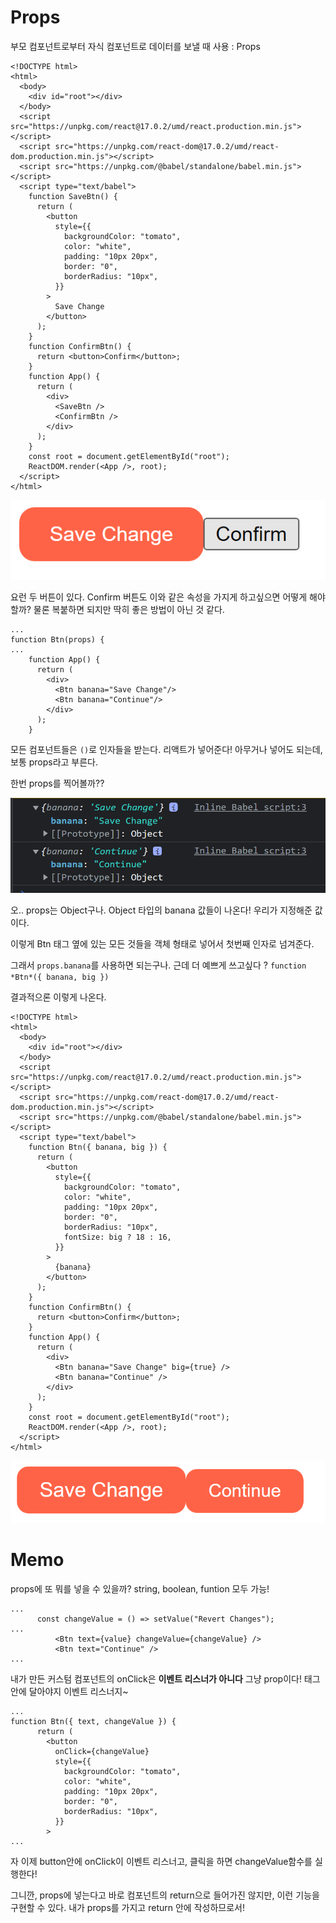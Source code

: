 # Props

부모 컴포넌트로부터 자식 컴포넌트로 데이터를 보낼 때 사용 : Props



```react
<!DOCTYPE html>
<html>
  <body>
    <div id="root"></div>
  </body>
  <script src="https://unpkg.com/react@17.0.2/umd/react.production.min.js"></script>
  <script src="https://unpkg.com/react-dom@17.0.2/umd/react-dom.production.min.js"></script>
  <script src="https://unpkg.com/@babel/standalone/babel.min.js"></script>
  <script type="text/babel">
    function SaveBtn() {
      return (
        <button
          style={{
            backgroundColor: "tomato",
            color: "white",
            padding: "10px 20px",
            border: "0",
            borderRadius: "10px",
          }}
        >
          Save Change
        </button>
      );
    }
    function ConfirmBtn() {
      return <button>Confirm</button>;
    }
    function App() {
      return (
        <div>
          <SaveBtn />
          <ConfirmBtn />
        </div>
      );
    }
    const root = document.getElementById("root");
    ReactDOM.render(<App />, root);
  </script>
</html>

```

![image-20220623212917816](02_props.assets/image-20220623212917816.png)

요런 두 버튼이 있다. Confirm 버튼도 이와 같은 속성을 가지게 하고싶으면 어떻게 해야할까? 물론 복붙하면 되지만 딱히 좋은 방법이 아닌 것 같다. 

```react
...
function Btn(props) {
...
    function App() {
      return (
        <div>
          <Btn banana="Save Change"/>
          <Btn banana="Continue"/>
        </div>
      );
    }
```

모든 컴포넌트들은 `()`로 인자들을 받는다. 리액트가 넣어준다!  아무거나 넣어도 되는데, 보통 props라고 부른다. 

한번 props를 찍어볼까??

![image-20220623213554740](02_props.assets/image-20220623213554740.png)

오.. props는 Object구나. Object 타입의 banana 값들이 나온다! 우리가 지정해준 값이다. 

이렇게 Btn 태그 옆에 있는 모든 것들을 객체 형태로 넣어서 첫번째 인자로 넘겨준다. 

그래서 `props.banana`를 사용하면 되는구나. 근데 더 예쁘게 쓰고싶다 ? `function *Btn*({ banana, big })`

결과적으론 이렇게 나온다.

```react
<!DOCTYPE html>
<html>
  <body>
    <div id="root"></div>
  </body>
  <script src="https://unpkg.com/react@17.0.2/umd/react.production.min.js"></script>
  <script src="https://unpkg.com/react-dom@17.0.2/umd/react-dom.production.min.js"></script>
  <script src="https://unpkg.com/@babel/standalone/babel.min.js"></script>
  <script type="text/babel">
    function Btn({ banana, big }) {
      return (
        <button
          style={{
            backgroundColor: "tomato",
            color: "white",
            padding: "10px 20px",
            border: "0",
            borderRadius: "10px",
            fontSize: big ? 18 : 16,
          }}
        >
          {banana}
        </button>
      );
    }
    function ConfirmBtn() {
      return <button>Confirm</button>;
    }
    function App() {
      return (
        <div>
          <Btn banana="Save Change" big={true} />
          <Btn banana="Continue" />
        </div>
      );
    }
    const root = document.getElementById("root");
    ReactDOM.render(<App />, root);
  </script>
</html>
```

![image-20220623232226423](02_props.assets/image-20220623232226423.png)





# Memo

props에 또 뭐를 넣을 수 있을까? string, boolean, funtion 모두 가능!

```react
...
      const changeValue = () => setValue("Revert Changes");
...
          <Btn text={value} changeValue={changeValue} />
          <Btn text="Continue" />
...
```

내가 만든 커스텀 컴포넌트의 onClick은 __이벤트 리스너가 아니다__ 그냥 prop이다! 태그 안에 달아야지 이벤트 리스너지~

```react
...
function Btn({ text, changeValue }) {
      return (
        <button
          onClick={changeValue}
          style={{
            backgroundColor: "tomato",
            color: "white",
            padding: "10px 20px",
            border: "0",
            borderRadius: "10px",
          }}
        >
...
```

자 이제 button안에 onClick이 이벤트 리스너고, 클릭을 하면 changeValue함수를 실행한다!

그니깐, props에 넣는다고 바로 컴포넌트의 return으로 들어가진 않지만, 이런 기능을 구현할 수 있다. 내가 props를 가지고 return 안에 작성하므로서!